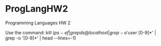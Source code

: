 # ProgLangHW2
Programming Languages HW 2

Use the command: kill $(ps -ef | grep ds@localhost | grep -o '$user  [0-9]\*' | grep -o '[0-9]\*' | head --lines=-1)
